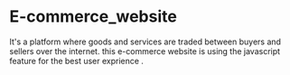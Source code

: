 # E-commerce_website
It's a platform where goods and services are traded between buyers and sellers over the internet.
this e-commerce website is using the javascript feature for the best user exprience .
